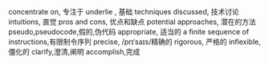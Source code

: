 concentrate on, 专注于
underlie , 基础
techniques discussed, 技术讨论
intuitions, 直觉
pros and cons, 优点和缺点
potential approaches, 潜在的方法
pseudo,pseudocode,假的,伪代码
appropriate, 适当的
a finite sequence of instructions,有限制令序列
precise, /prɪˈsaɪs/精确的
rigorous, 严格的
inflexible,僵化的
clarify,澄清,阐明
accomplish,完成
